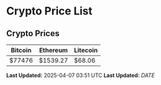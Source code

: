 # Crypto Price List

## Crypto Prices
| Bitcoin | Ethereum | Litecoin |
| ------- | -------- | -------- |
| $77476 | $1539.27 | $68.06 |
**Last Updated:** 2025-04-07 03:51 UTC
**Last Updated:** $DATE$
